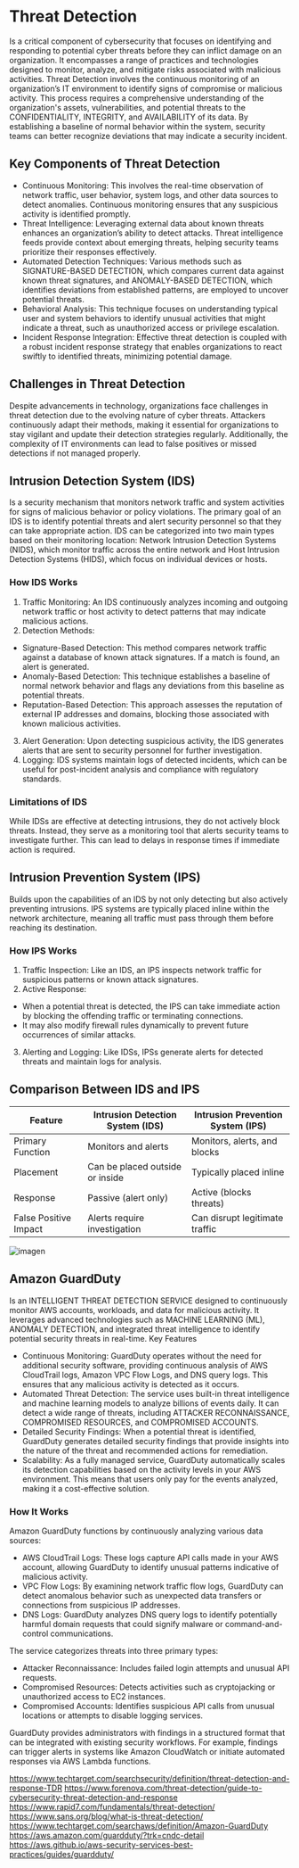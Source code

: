 # Threat Detection 
Is a critical component of cybersecurity that focuses on identifying and responding to potential cyber threats before they can inflict damage on an organization. It encompasses a range of practices and technologies designed to monitor, analyze, and mitigate risks associated with malicious activities. 
Threat Detection involves the continuous monitoring of an organization’s IT environment to identify signs of compromise or malicious activity. This process requires a comprehensive understanding of the organization's assets, vulnerabilities, and potential threats to the CONFIDENTIALITY, INTEGRITY, and AVAILABILITY of its data. By establishing a baseline of normal behavior within the system, security teams can better recognize deviations that may indicate a security incident.
## Key Components of Threat Detection
*  Continuous Monitoring: This involves the real-time observation of network traffic, user behavior, system logs, and other data sources to detect anomalies. Continuous monitoring ensures that any suspicious activity is identified promptly.
*  Threat Intelligence: Leveraging external data about known threats enhances an organization’s ability to detect attacks. Threat intelligence feeds provide context about emerging threats, helping security teams prioritize their responses effectively.
*  Automated Detection Techniques: Various methods such as SIGNATURE-BASED DETECTION, which compares current data against known threat signatures, and ANOMALY-BASED DETECTION, which identifies deviations from established patterns, are employed to uncover potential threats.
*  Behavioral Analysis: This technique focuses on understanding typical user and system behaviors to identify unusual activities that might indicate a threat, such as unauthorized access or privilege escalation.
*  Incident Response Integration: Effective threat detection is coupled with a robust incident response strategy that enables organizations to react swiftly to identified threats, minimizing potential damage.
## Challenges in Threat Detection
Despite advancements in technology, organizations face challenges in threat detection due to the evolving nature of cyber threats. Attackers continuously adapt their methods, making it essential for organizations to stay vigilant and update their detection strategies regularly. Additionally, the complexity of IT environments can lead to false positives or missed detections if not managed properly.
## Intrusion Detection System (IDS) 
Is a security mechanism that monitors network traffic and system activities for signs of malicious behavior or policy violations. The primary goal of an IDS is to identify potential threats and alert security personnel so that they can take appropriate action. IDS can be categorized into two main types based on their monitoring location: Network Intrusion Detection Systems (NIDS), which monitor traffic across the entire network and Host Intrusion Detection Systems (HIDS), which focus on individual devices or hosts.
### How IDS Works
1.	Traffic Monitoring: An IDS continuously analyzes incoming and outgoing network traffic or host activity to detect patterns that may indicate malicious actions. 
2.	Detection Methods: 
*  Signature-Based Detection: This method compares network traffic against a database of known attack signatures. If a match is found, an alert is generated.
*  Anomaly-Based Detection: This technique establishes a baseline of normal network behavior and flags any deviations from this baseline as potential threats.
*  Reputation-Based Detection: This approach assesses the reputation of external IP addresses and domains, blocking those associated with known malicious activities.
3.	Alert Generation: Upon detecting suspicious activity, the IDS generates alerts that are sent to security personnel for further investigation. 
4.	Logging: IDS systems maintain logs of detected incidents, which can be useful for post-incident analysis and compliance with regulatory standards. 
### Limitations of IDS
While IDSs are effective at detecting intrusions, they do not actively block threats. Instead, they serve as a monitoring tool that alerts security teams to investigate further. This can lead to delays in response times if immediate action is required. 
## Intrusion Prevention System (IPS)
Builds upon the capabilities of an IDS by not only detecting but also actively preventing intrusions. IPS systems are typically placed inline within the network architecture, meaning all traffic must pass through them before reaching its destination. 
### How IPS Works
1.	Traffic Inspection: Like an IDS, an IPS inspects network traffic for suspicious patterns or known attack signatures. 
2.	Active Response: 
*  When a potential threat is detected, the IPS can take immediate action by blocking the offending traffic or terminating connections.
*  It may also modify firewall rules dynamically to prevent future occurrences of similar attacks.
3.	Alerting and Logging: Like IDSs, IPSs generate alerts for detected threats and maintain logs for analysis.
## Comparison Between IDS and IPS

|Feature	|Intrusion Detection System (IDS)	|Intrusion Prevention System (IPS)|
| ----------- | ----------- | ----------- |
|Primary Function	|Monitors and alerts	|Monitors, alerts, and blocks|
|Placement	|Can be placed outside or inside	|Typically placed inline|
|Response	|Passive (alert only)	|Active (blocks threats)|
|False Positive Impact	|Alerts require investigation	|Can disrupt legitimate traffic|

![imagen](https://github.com/user-attachments/assets/98390324-544d-46e1-b27b-4f0aaa37e83e)

## Amazon GuardDuty 
Is an INTELLIGENT THREAT DETECTION SERVICE designed to continuously monitor AWS accounts, workloads, and data for malicious activity. It leverages advanced technologies such as MACHINE LEARNING (ML), ANOMALY DETECTION, and integrated threat intelligence to identify potential security threats in real-time.
Key Features

*  Continuous Monitoring: GuardDuty operates without the need for additional security software, providing continuous analysis of AWS CloudTrail logs, Amazon VPC Flow Logs, and DNS query logs. This ensures that any malicious activity is detected as it occurs.
*  Automated Threat Detection: The service uses built-in threat intelligence and machine learning models to analyze billions of events daily. It can detect a wide range of threats, including ATTACKER RECONNAISSANCE, COMPROMISED RESOURCES, and COMPROMISED ACCOUNTS.
*  Detailed Security Findings: When a potential threat is identified, GuardDuty generates detailed security findings that provide insights into the nature of the threat and recommended actions for remediation.
*  Scalability: As a fully managed service, GuardDuty automatically scales its detection capabilities based on the activity levels in your AWS environment. This means that users only pay for the events analyzed, making it a cost-effective solution.

### How It Works
Amazon GuardDuty functions by continuously analyzing various data sources:

*  AWS CloudTrail Logs: These logs capture API calls made in your AWS account, allowing GuardDuty to identify unusual patterns indicative of malicious activity.
*  VPC Flow Logs: By examining network traffic flow logs, GuardDuty can detect anomalous behavior such as unexpected data transfers or connections from suspicious IP addresses.
*  DNS Logs: GuardDuty analyzes DNS query logs to identify potentially harmful domain requests that could signify malware or command-and-control communications.

The service categorizes threats into three primary types:

*  Attacker Reconnaissance: Includes failed login attempts and unusual API requests.
*  Compromised Resources: Detects activities such as cryptojacking or unauthorized access to EC2 instances.
*  Compromised Accounts: Identifies suspicious API calls from unusual locations or attempts to disable logging services.

GuardDuty provides administrators with findings in a structured format that can be integrated with existing security workflows. For example, findings can trigger alerts in systems like Amazon CloudWatch or initiate automated responses via AWS Lambda functions.







https://www.techtarget.com/searchsecurity/definition/threat-detection-and-response-TDR
https://www.forenova.com/threat-detection/guide-to-cybersecurity-threat-detection-and-response
https://www.rapid7.com/fundamentals/threat-detection/
https://www.sans.org/blog/what-is-threat-detection/
https://www.techtarget.com/searchaws/definition/Amazon-GuardDuty
https://aws.amazon.com/guardduty/?trk=cndc-detail
https://aws.github.io/aws-security-services-best-practices/guides/guardduty/

